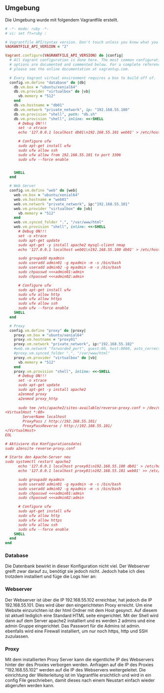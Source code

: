 ## Umgebung

Die Umgebung wurde mit folgendem Vagrantfile erstellt. 

``` ruby
# -*- mode: ruby -*-
# vi: set ft=ruby :

# Vagrantfile API/syntax version. Don't touch unless you know what you're doing!
VAGRANTFILE_API_VERSION = "2"

Vagrant.configure(VAGRANTFILE_API_VERSION) do |config|
  # All Vagrant configuration is done here. The most common configuration
  # options are documented and commented below. For a complete reference,
  # please see the online documentation at vagrantup.com.

  # Every Vagrant virtual environment requires a box to build off of.
  config.vm.define "database" do |db|
    db.vm.box = "ubuntu/xenial64"
    db.vm.provider "virtualbox" do |vb|
      vb.memory = "512"
    end
    db.vm.hostname = "db01"
    db.vm.network "private_network", ip: "192.168.55.100"
    db.vm.provision "shell", path: "db.sh"
    db.vm.provision "shell", inline: <<-SHELL
      # Debug ON!!!
      set -o xtrace
      echo '127.0.0.1 localhost db01\n192.168.55.101 web01' > /etc/hosts

      # Configure ufw
      sudo apt-get install ufw
      sudo ufw allow ssh
      sudo ufw allow from 192.168.55.101 to port 3306
      sudo ufw --force enable


    SHELL
  end

  # Web Server
  config.vm.define "web" do |web|
    web.vm.box = "ubuntu/xenial64"
    web.vm.hostname = "web01"
    web.vm.network "private_network", ip:"192.168.55.101"
    web.vm.provider "virtualbox" do |vb|
      vb.memory = "512"
    end
    web.vm.synced_folder ".", "/var/www/html"
    web.vm.provision "shell", inline: <<-SHELL
      # Debug ON!!!
      set -o xtrace
      sudo apt-get update
      sudo apt-get -y install apache2 mysql-client nmap
      echo '127.0.0.1 localhost web01\n192.168.55.100 db01' > /etc/hosts

      sudo groupadd myadmin
      sudo useradd admin01 -g myadmin -m -s /bin/bash
      sudo useradd admin02 -g myadmin -m -s /bin/bash
      sudo chpasswd <<<admin01:admin
      sudo chpasswd <<<admin02:admin

      # Configure ufw
      sudo apt-get install ufw
      sudo ufw allow http
      sudo ufw allow https
      sudo ufw allow ssh
      sudo ufw --force enable
    SHELL
  end

  # Proxy
  config.vm.define "proxy" do |proxy|
    proxy.vm.box = "ubuntu/xenial64"
    proxy.vm.hostname = "proxy01"
    proxy.vm.network "private_network", ip:"192.168.55.102"
    #web.vm.network "forwarded_port", guest:80, host:8080, auto_correct: true
    #proxy.vm.synced_folder ".", "/var/www/html"
    proxy.vm.provider "virtualbox" do |vb|
      vb.memory = "512"
    end
    proxy.vm.provision "shell", inline: <<-SHELL
      # Debug ON!!!
      set -o xtrace
      sudo apt-get update
      sudo apt-get -y install apache2
      a2enmod proxy
      a2enmod proxy_http
      
      sudo tee /etc/apache2/sites-available/reverse-proxy.conf > /dev/null <<EOL
<VirtualHost *:80>
        ServerName localhost
        ProxyPass / http://192.168.55.101/
        ProxyPassReverse / http://192.168.55.101/
</VirtualHost>
EOL

# Aktiviere die Konfigurationsdatei
sudo a2ensite reverse-proxy.conf

# Starte den Apache-Server neu
sudo systemctl restart apache2
      echo '127.0.0.1 localhost proxy01\n192.168.55.100 db01' > /etc/hosts
      echo '127.0.0.1 localhost proxy01\n192.168.55.101 web01' >> /etc/hosts

      sudo groupadd myadmin
      sudo useradd admin01 -g myadmin -m -s /bin/bash
      sudo useradd admin02 -g myadmin -m -s /bin/bash
      sudo chpasswd <<<admin01:admin
      sudo chpasswd <<<admin02:admin

      # Configure ufw
      sudo apt-get install ufw
      sudo ufw allow http
      sudo ufw allow https
      sudo ufw allow ssh
      sudo ufw --force enable
    SHELL
  end
end

```


### Database

Die Datenbank bewirkt in dieser Konfiguration nicht viel. Der Webserver greift zwar darauf zu, benötigt sie jedoch nicht. Jedoch habe ich dies trotzdem installiert und füge die Logs hier an: 

### Webserver
Der Webserver ist über die IP 192.168.55.102 erreichbar, hat jedoch die IP 192.168.55.101. Dies wird über den eingerichteten Proxy erreicht. Um eine Website einzurichten ist der html Ordner mit dem Host gesynct. Auf diesem ist aktuell lediglich eine Standard HTML seite eingerichtet. Mit der Shell wird dann auf dem Server apache2 installiert und es werden 2 admins und eine admin Gruppe eingerichtet. Das Passwort für die Admins ist admin. ebenfalls wird  eine Firewall installiert, um nur noch https, http und SSH zuzulassen.

### Proxy
Mit dem installierten Proxy Server kann die eigentliche IP des Webservers hinter der des Proxies verborgen werden. Anfragen auf die IP des Proxies "192.168.55.102" werden auf die IP des Webservers weitergeleitet. Die einrichtung der Weiterleitung ist im Vagrantfile ersichtlich und wird in ein config File geschrieben, damit dieses nach einem Neustart einfach wieder abgerufen werden kann.  